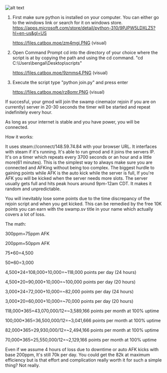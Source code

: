 ![alt text](https://files.catbox.moe/gpsm9f.png)





1. First make sure python is installed on your computer. You can either go to the windows link or search for it on windows store.
https://apps.microsoft.com/store/detail/python-310/9PJPW5LDXLZ5?hl=en-us&gl=US

      https://files.catbox.moe/zm4mgi.PNG (visual)


2. Open Command Prompt
cd into the directory of your choice where the script is at by copying the path and using the cd command. "cd C:\Users\bengal\Desktop\scripts"

      https://files.catbox.moe/9zmms4.PNG (visual)

3. Execute the script
type "python join.py" and press enter

      https://files.catbox.moe/rz8omr.PNG (visual)

If succesful, your gmod will join the swamp cinema(or rejoin if you are on currently) server in 20-30 seconds the timer will be started and repeat indefinitely every hour.

As long as your internet is stable and you have power, you will be connected.




How it works: 

It uses steam://connect/148.59.74.84 with your browser URL. It interfaces with steam if it's running. It's able to run gmod and it joins the servers IP.
It's on a timer which repeats every 3700 seconds or an hour and a little more(61 minutes). This is the simplest way to always make sure you are connected and AFKing without being too complex.
The biggest hurdle to gaining points while AFK is the auto kick while the server is full, If you're AFK you will be kicked when the server needs more slots. 
The server usually gets full and hits peak hours around 9pm-12am CDT. It makes it random and unpredictable.

You will inevitably lose some points due to the time discrepancy of the rejoin script and when you get kicked.
This can be remedied by the free 10K points you can earn with the swamp.sv title in your name which actually covers a lot of loss.

The math:

300ppm=75ppm AFK

200ppm=50ppm AFK

75*60=4,500

50*60=3,000

4,500*24=108,000+10,000=~118,000 points per day (24 hours)

4,500*20=90,000+10,000=~100,000 points per day (20 hours)

3,000*24=72,000+10,000=~82,000 points per day (24 hours)

3,000*20=60,000+10,000=~70,000 points per day (20 hours)

118,000*365=43,070,000/12=~3,589,166 points per month at 100% uptime

100,000*365=36,500,000/12=~3,041,666 points per month at 100% uptime

82,000*365=29,930,000/12=~2,494,166 points per month at 100% uptime

70,000*365=25,550,000/12=~2,129,166 points per month at 100% uptime


Even if we assume 4 hours of loss due to downtime or auto AFK kicks with base 200ppm, It's still 70k per day. You could get the 82k at maximum efficiency
but is that effort and complication really worth it for such a simple thing? Not really.





